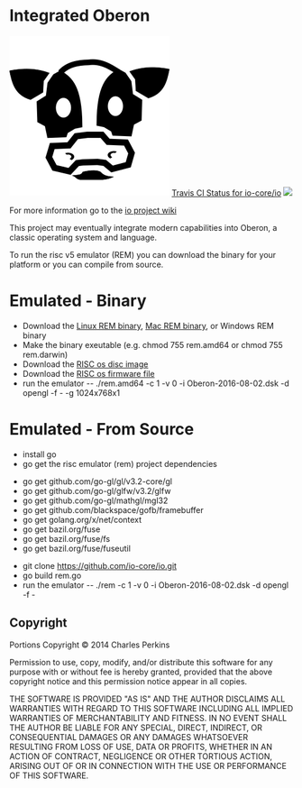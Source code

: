 Integrated Oberon
=================

<img src="https://github.com/charlesap/io/blob/master/cowhead.png">
<a href="https://travis-ci.org/io-core/io">Travis CI Status for io-core/io</a> <img src="https://travis-ci.org/io-core/io.svg?branch=master">

For more information go to the <a href="https://github.com/io-core/io/wiki">io project wiki</a>

This project may eventually integrate modern capabilities into Oberon, a classic
operating system and language.

To run the risc v5 emulator (REM) you can download the binary for your platform or you can compile from source.

# Emulated - Binary
* Download the <a href="https://github.com/io-core/io/raw/master/rem/rem.amd64">Linux REM binary</a>, <a href="https://github.com/io-core/io/raw/master/rem/rem.darwin">Mac REM binary</a>, or Windows REM binary
* Make the binary exeutable (e.g. chmod 755 rem.amd64 or chmod 755 rem.darwin)
* Download the <a href="https://github.com/io-core/io/raw/master/rem/Oberon-2016-08-02.dsk">RISC os disc image</a>
* Download the <a href="https://github.com/io-core/io/raw/master/rem/risc-boot.inc">RISC os firmware file</a>
* run the emulator -- ./rem.amd64 -c 1 -v 0 -i Oberon-2016-08-02.dsk -d opengl -f - -g 1024x768x1
# Emulated - From Source
* install go
* go get the risc emulator (rem) project dependencies

- go get github.com/go-gl/gl/v3.2-core/gl
- go get github.com/go-gl/glfw/v3.2/glfw
- go get github.com/go-gl/mathgl/mgl32
- go get github.com/blackspace/gofb/framebuffer
- go get golang.org/x/net/context
- go get bazil.org/fuse
- go get bazil.org/fuse/fs
- go get bazil.org/fuse/fuseutil


* git clone https://github.com/io-core/io.git
* go build rem.go
* run the emulator -- ./rem -c 1 -v 0 -i Oberon-2016-08-02.dsk -d opengl -f -



Copyright
---------

Portions Copyright © 2014 Charles Perkins

Permission to use, copy, modify, and/or distribute this software for
any purpose with or without fee is hereby granted, provided that the
above copyright notice and this permission notice appear in all
copies.

THE SOFTWARE IS PROVIDED "AS IS" AND THE AUTHOR DISCLAIMS ALL
WARRANTIES WITH REGARD TO THIS SOFTWARE INCLUDING ALL IMPLIED
WARRANTIES OF MERCHANTABILITY AND FITNESS. IN NO EVENT SHALL THE
AUTHOR BE LIABLE FOR ANY SPECIAL, DIRECT, INDIRECT, OR CONSEQUENTIAL
DAMAGES OR ANY DAMAGES WHATSOEVER RESULTING FROM LOSS OF USE, DATA OR
PROFITS, WHETHER IN AN ACTION OF CONTRACT, NEGLIGENCE OR OTHER
TORTIOUS ACTION, ARISING OUT OF OR IN CONNECTION WITH THE USE OR
PERFORMANCE OF THIS SOFTWARE.

